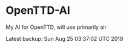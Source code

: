 # OpenTTD-AI
My AI for OpenTTD, will use primarily air

Latest backup: Sun Aug 25 03:37:02 UTC 2019
